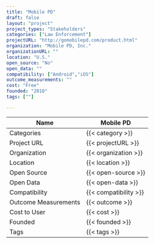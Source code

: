 ```yaml
---
title: "Mobile PD"
draft: false
layout: "project"
project_types: "Stakeholders"
categories: ["Law Enforcement"]
projectURL: "http://gomobilepd.com/product.html"
organization: "Mobile PD, Inc."
organizationURL: ""
location: "U.S."
open_source: "No"
open_data: ""
compatibility: ["Android","iOS"]
outcome_measurements: ""
cost: "Free"
founded: "2010"
tags: [""]

---
```



Name                    |  Mobile PD    
------------------------|----
Categories              | {{< category >}} 
Project URL             | {{< projectURL >}} 
Organization            | {{< organization >}} 
Location                | {{< location >}} 
Open Source             | {{< open-source >}} 
Open Data               | {{< open-data >}} 
Compatibility           | {{< compatibility >}} 
Outcome Measurements    | {{< outcome >}} 
Cost to User            | {{< cost >}} 
Founded                 | {{< founded >}} 
Tags                    | {{< tags >}} 

